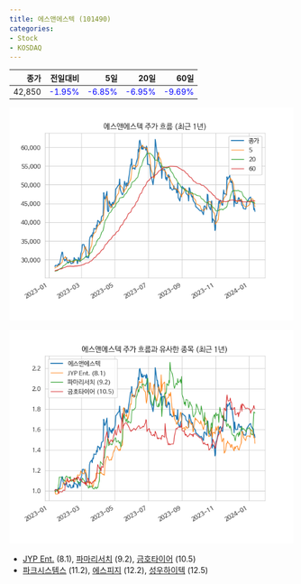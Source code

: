 ```yaml
---
title: 에스앤에스텍 (101490)
categories:
- Stock
- KOSDAQ
---
```


|종가|전일대비|5일|20일|60일|
|---:|-------:|--:|---:|---:|
|42,850|<span style="color: blue">-1.95%</span>|<span style="color: blue">-6.85%</span>|<span style="color: blue">-6.95%</span>|<span style="color: blue">-9.69%</span>|


<!-- more -->

![101490](/assets/images/stock/101490.png)

![101490](/assets/images/stock/101490_sim.png)

- [JYP Ent.](/035900/) (8.1), [파마리서치](/214450/) (9.2), [금호타이어](/073240/) (10.5)
- [파크시스템스](/140860/) (11.2), [에스피지](/058610/) (12.2), [성우하이텍](/015750/) (12.5)
